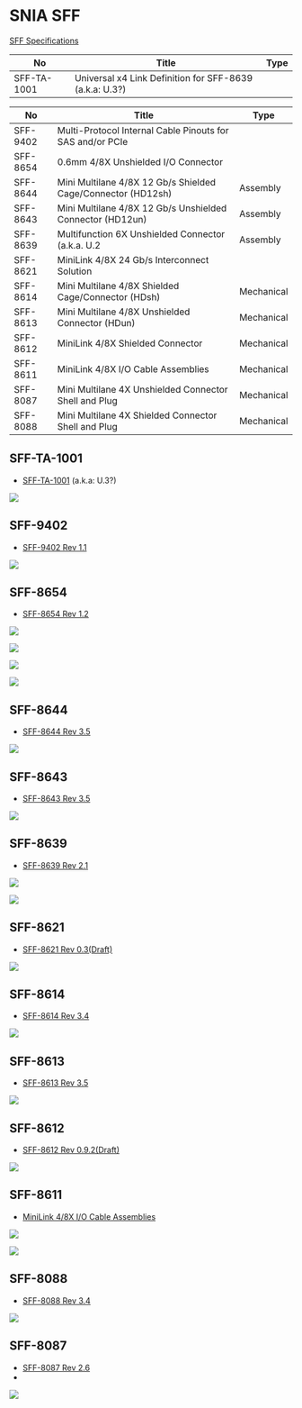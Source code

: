 # SNIA SFF

[SFF Specifications](https://www.snia.org/technology-communities/sff/specifications)


| No          | Title                                                        | Type       |
|-------------|--------------------------------------------------------------|------------|
| SFF-TA-1001 | Universal x4 Link Definition for SFF-8639 (a.k.a: U.3?)      |            |

| No       | Title                                                        | Type       |
|----------|--------------------------------------------------------------|------------|
| SFF-9402 | Multi-Protocol Internal Cable Pinouts for SAS and/or PCIe    |            |
| SFF-8654 | 0.6mm 4/8X Unshielded I/O Connector                          |            |
| SFF-8644 | Mini Multilane 4/8X 12 Gb/s Shielded Cage/Connector (HD12sh) | Assembly   |
| SFF-8643 | Mini Multilane 4/8X 12 Gb/s Unshielded Connector (HD12un)    | Assembly   |
| SFF-8639 | Multifunction 6X Unshielded Connector (a.k.a. U.2            | Assembly   |
| SFF-8621 | MiniLink 4/8X 24 Gb/s Interconnect Solution                  |            |
| SFF-8614 | Mini Multilane 4/8X Shielded Cage/Connector (HDsh)           | Mechanical |
| SFF-8613 | Mini Multilane 4/8X Unshielded Connector (HDun)              | Mechanical |
| SFF-8612 | MiniLink 4/8X Shielded Connector                             | Mechanical |
| SFF-8611 | MiniLink 4/8X I/O Cable Assemblies                           | Mechanical |
| SFF-8087 | Mini Multilane 4X Unshielded Connector Shell and Plug        | Mechanical |
| SFF-8088 | Mini Multilane 4X Shielded Connector Shell and Plug          | Mechanical |

## SFF-TA-1001

* [SFF-TA-1001](https://members.snia.org/document/dl/26900) (a.k.a: U.3?)

![](images/sff-ta-1001.png)

## SFF-9402

* [SFF-9402 Rev 1.1](https://members.snia.org/document/dl/27380)

![](images/sff-9402.png)

## SFF-8654

* [SFF-8654 Rev 1.2](https://members.snia.org/document/dl/26744)

![](images/sff-8654.png)

![](images/sff-8654_2.png)

![](images/sff-8654_3.png)

![](images/sff-8654_4.png)

## SFF-8644

* [SFF-8644 Rev 3.5](https://members.snia.org/document/dl/25952)

![](images/sff-8644.png)


## SFF-8643

* [SFF-8643 Rev 3.5](https://members.snia.org/document/dl/25951)

![](images/sff-8643.png)

## SFF-8639

* [SFF-8639 Rev 2.1](https://members.snia.org/document/dl/26489)

![](images/sff-8639.png)

![](images/sff-8639_2.png)

## SFF-8621

* [SFF-8621 Rev 0.3(Draft)](https://members.snia.org/document/dl/25940)

![](images/sff-8621.png)


## SFF-8614

* [SFF-8614 Rev 3.4](https://members.snia.org/document/dl/25939)

![](images/sff-8614.png)


## SFF-8613

* [SFF-8613 Rev 3.5](https://members.snia.org/document/dl/25938)

![](images/sff-8613.png)

## SFF-8612

* [SFF-8612 Rev 0.9.2(Draft)](https://members.snia.org/document/dl/26705)

![](images/sff-8612.png)

## SFF-8611

* [MiniLink 4/8X I/O Cable Assemblies](https://members.snia.org/document/dl/27937)

![](images/sff-8611.png)

![](images/sff-8611_2.png)

## SFF-8088

* [SFF-8088 Rev 3.4](https://members.snia.org/document/dl/25824)

![](images/sff-8088.png)


## SFF-8087

* [SFF-8087 Rev 2.6](https://members.snia.org/document/dl/25823)
*

![](images/sff-8087.png)


